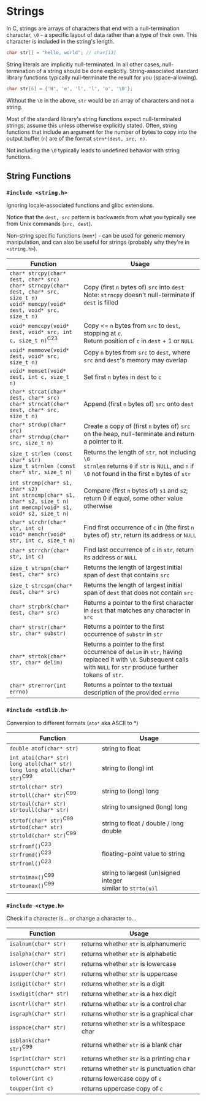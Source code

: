 # Strings

In C, strings are arrays of characters that end with a null-termination character, `\0` - a specific layout of data rather than a type of their own. This character is included in the string's length.

```C
char str[] = "hello, world"; // char[13]
```

String literals are implicitly null-terminated. In all other cases, null-termination of a string should be done explicitly. String-associated standard library functions typically null-terminate the result for you (space-allowing).

```C
char str[6] = {'H', 'e', 'l', 'l', 'o', '\0'};
```

Without the `\0` in the above, `str` would be an array of characters and not a string.

Most of the standard library's string functions expect null-terminated strings; assume this unless otherwise explicitly stated. Often, string functions that include an argument for the number of bytes to copy into the output buffer (`n`) are of the format `strn*(dest, src, n)`.

Not including the `\0` typically leads to undefined behavior with string functions. 

## String Functions

### `#include <string.h>`

Ignoring locale-associated functions and glibc extensions.

Notice that the `dest, src` pattern is backwards from what you typically see from Unix commands (`src, dest`).

Non-string specific functions (`mem*`) - can be used for generic memory manipulation, and can also be useful for strings (probably why they're in `<string.h>`).

| Function                                                                                                                                     | Usage                                                                                                                                                                |
| -------------------------------------------------------------------------------------------------------------------------------------------- | -------------------------------------------------------------------------------------------------------------------------------------------------------------------- |
| `char* strcpy(char* dest, char* src)`<br>`char* strncpy(char* dest, char* src, size_t n)`<br>`void* memcpy(void* dest, void* src, size_t n)` | Copy (first `n` bytes of) `src` into `dest`<br>Note: `strncpy` doesn't null-terminate if `dest` is filled                                                            |
| `void* memccpy(void* dest, void* src, int c, size_t n)`<sup>C23</sup>                                                                        | Copy <= `n` bytes from `src` to `dest`, stopping at `c`.<br>Return position of `c` in `dest` + 1 or `NULL`                                                           |
| `void* memmove(void* dest, void* src, size_t n)`                                                                                             | Copy `n` bytes from `src` to `dest`, where `src` and `dest`'s memory may overlap                                                                                     |
| `void* memset(void* dest, int c, size_t n)`                                                                                                  | Set first `n` bytes in `dest` to `c`                                                                                                                                 |
| `char* strcat(char* dest, char* src)`<br>`char* strncat(char* dest, char* src, size_t n)`                                                    | Append (first `n` bytes of) `src` onto `dest`                                                                                                                        |
| `char* strdup(char* src)`<br>`char* strndup(char* src, size_t n)`                                                                            | Create a copy of (first `n` bytes of) `src` on the heap, null-terminate and return a pointer to it.                                                                  |
| `size_t strlen (const char* str)`<br>`size_t strnlen (const char* str, size_t n)`                                                            | Returns the length of `str`, not including `\0`<br>`strnlen` returns `0` if `str` is `NULL`, and `n` if `\0` not found in the first `n` bytes of `str`               |
| `int strcmp(char* s1, char* s2)`<br>`int strncmp(char* s1, char* s2, size_t n)`<br>`int memcmp(void* s1, void* s2, size_t n)`                | Compare (first `n` bytes of) `s1` and `s2`; return 0 if equal, some other value otherwise                                                                            |
| `char* strchr(char* str, int c)`<br>`void* memchr(void* str, int c, size_t n)`                                                               | Find first occurrence of `c` in (the first `n` bytes of)  `str`, return its address or `NULL`                                                                        |
| `char* strrchr(char* str, int c)`<br>                                                                                                        | Find last occurrence of `c` in `str`, return its address or `NULL`                                                                                                   |
| `size_t strspn(char* dest, char* src)`                                                                                                       | Returns the length of largest initial span of `dest` that contains `src`                                                                                             |
| `size_t strcspn(char* dest, char* src)`                                                                                                      | Returns the length of largest initial span of `dest` that does not contain `src`                                                                                     |
| `char* strpbrk(char* dest, char* src)`                                                                                                       | Returns a pointer to the first character in `dest` that matches any character in `src`                                                                               |
| `char* strstr(char* str, char* substr)`                                                                                                      | Returns a pointer to the first occurrence of `substr` in `str`                                                                                                       |
| `char* strtok(char* str, char* delim)`                                                                                                       | Returns a pointer to the first occurrence of `delim` in `str`, having replaced it with `\0`. Subsequent calls with `NULL` for `str` produce further tokens of `str`. |
| `char* strerror(int errno)`                                                                                                                  | Returns a pointer to the textual description of the provided `errno`                                                                                                 |
### `#include <stdlib.h>`

Conversion to different formats (`ato*` aka ASCII to \*)

| Function                                                                                       | Usage                                                          |
| ---------------------------------------------------------------------------------------------- | -------------------------------------------------------------- |
| `double atof(char* str)`                                                                       | string to float                                                |
| `int atoi(char* str)`<br>`long atol(char* str)`<br>`long long atoll(char* str)`<sup>C99</sup>  | string to (long) int                                           |
| `strtol(char* str)`<br>`strtoll(char* str)`<sup>C99</sup>                                      | string to (long) long                                          |
| `strtoul(char* str)`<br>`strtoull(char* str)`                                                  | string to unsigned (long) long                                 |
| `strtof(char* str)`<sup>C99</sup><br>`strtod(char* str)`<br>`strtold(char* str)`<sup>C99</sup> | string to float / double / long double                         |
| `strfromf()`<sup>C23</sup><br>`strfromd()`<sup>C23</sup><br>`strfroml()`<sup>C23</sup>         | floating-point value to string                                 |
| `strtoimax()`<sup>C99</sup><br>`strtoumax()`<sup>C99</sup>                                     | string to largest (un)signed integer<br>similar to `strto(u)l` |
### `#include <ctype.h>`

Check if a character is... or change a character to...

| Function                           | Usage                                      |
| ---------------------------------- | ------------------------------------------ |
| `isalnum(char* str)`               | returns whether `str` is alphanumeric      |
| `isalpha(char* str)`               | returns whether `str` is alphabetic        |
| `islower(char* str)`               | returns whether `str` is lowercase         |
| `isupper(char* str)`               | returns whether `str` is uppercase         |
| `isdigit(char* str)`               | returns whether `str` is a digit           |
| `isxdigit(char* str)`              | returns whether `str` is a hex digit       |
| `iscntrl(char* str)`               | returns whether `str` is a control char    |
| `isgraph(char* str)`               | returns whether `str` is a graphical char  |
| `isspace(char* str)`               | returns whether `str` is a whitespace char |
| `isblank(char* str)`<sup>C99</sup> | returns whether `str` is a blank char      |
| `isprint(char* str)`               | returns whether `str` is a printing cha r  |
| `ispunct(char* str)`               | returns whether `str` is punctuation char  |
| `tolower(int c)`                   | returns lowercase copy of `c`              |
| `toupper(int c)`                   | returns uppercase copy of `c`              |
